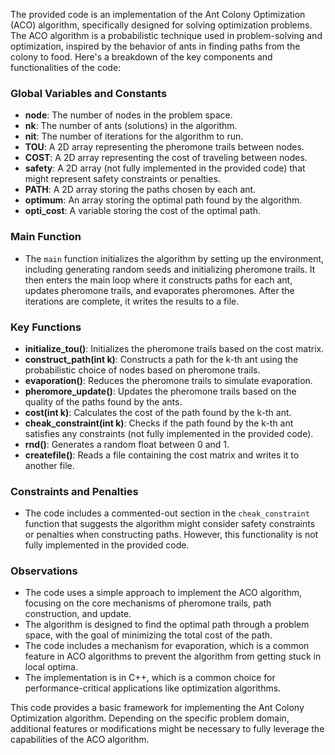 The provided code is an implementation of the Ant Colony Optimization (ACO) algorithm, specifically designed for solving optimization problems. The ACO algorithm is a probabilistic technique used in problem-solving and optimization, inspired by the behavior of ants in finding paths from the colony to food. Here's a breakdown of the key components and functionalities of the code:

### Global Variables and Constants
- **node**: The number of nodes in the problem space.
- **nk**: The number of ants (solutions) in the algorithm.
- **nit**: The number of iterations for the algorithm to run.
- **TOU**: A  2D array representing the pheromone trails between nodes.
- **COST**: A  2D array representing the cost of traveling between nodes.
- **safety**: A  2D array (not fully implemented in the provided code) that might represent safety constraints or penalties.
- **PATH**: A  2D array storing the paths chosen by each ant.
- **optimum**: An array storing the optimal path found by the algorithm.
- **opti_cost**: A variable storing the cost of the optimal path.

### Main Function
- The `main` function initializes the algorithm by setting up the environment, including generating random seeds and initializing pheromone trails. It then enters the main loop where it constructs paths for each ant, updates pheromone trails, and evaporates pheromones. After the iterations are complete, it writes the results to a file.

### Key Functions
- **initialize_tou()**: Initializes the pheromone trails based on the cost matrix.
- **construct_path(int k)**: Constructs a path for the k-th ant using the probabilistic choice of nodes based on pheromone trails.
- **evaporation()**: Reduces the pheromone trails to simulate evaporation.
- **pheromore_update()**: Updates the pheromone trails based on the quality of the paths found by the ants.
- **cost(int k)**: Calculates the cost of the path found by the k-th ant.
- **cheak_constraint(int k)**: Checks if the path found by the k-th ant satisfies any constraints (not fully implemented in the provided code).
- **rnd()**: Generates a random float between  0 and  1.
- **createfile()**: Reads a file containing the cost matrix and writes it to another file.

### Constraints and Penalties
- The code includes a commented-out section in the `cheak_constraint` function that suggests the algorithm might consider safety constraints or penalties when constructing paths. However, this functionality is not fully implemented in the provided code.

### Observations
- The code uses a simple approach to implement the ACO algorithm, focusing on the core mechanisms of pheromone trails, path construction, and update.
- The algorithm is designed to find the optimal path through a problem space, with the goal of minimizing the total cost of the path.
- The code includes a mechanism for evaporation, which is a common feature in ACO algorithms to prevent the algorithm from getting stuck in local optima.
- The implementation is in C++, which is a common choice for performance-critical applications like optimization algorithms.

This code provides a basic framework for implementing the Ant Colony Optimization algorithm. Depending on the specific problem domain, additional features or modifications might be necessary to fully leverage the capabilities of the ACO algorithm.